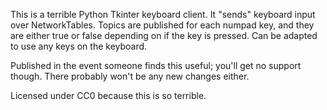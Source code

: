 This is a terrible Python Tkinter keyboard client. It "sends" keyboard input over NetworkTables. Topics are published for each numpad key, and they are either true or false depending on if the key is pressed. Can be adapted to use any keys on the keyboard.

Published in the event someone finds this useful; you'll get no support though. There probably won't be any new changes either.

Licensed under CC0 because this is so terrible.

